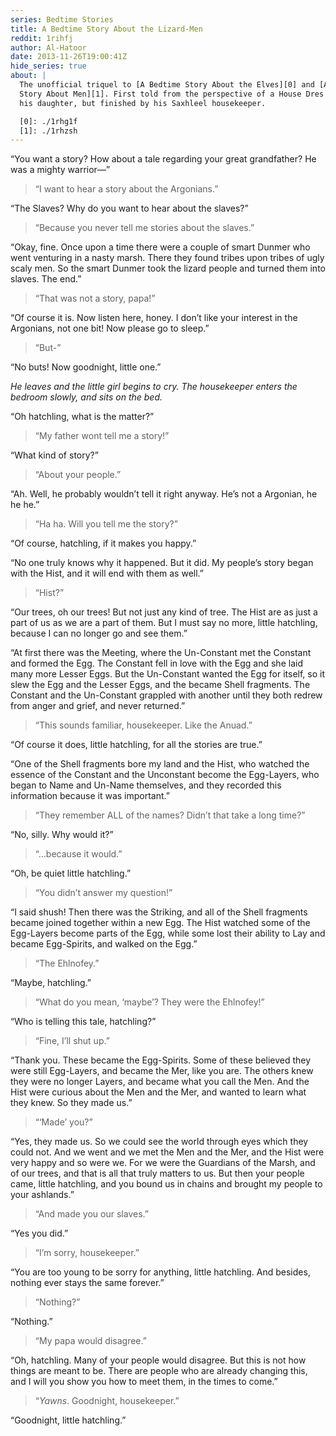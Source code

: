 ```yaml
---
series: Bedtime Stories
title: A Bedtime Story About the Lizard-Men
reddit: 1rihfj
author: Al-Hatoor
date: 2013-11-26T19:00:41Z
hide_series: true
about: |
  The unofficial triquel to [A Bedtime Story About the Elves][0] and [A Bed Time
  Story About Men][1]. First told from the perspective of a House Dres Slaver to
  his daughter, but finished by his Saxhleel housekeeper.

  [0]: ./1rhg1f
  [1]: ./1rhzsh
---
```


“You want a story? How about a tale regarding your great grandfather? He was a
mighty warrior—”

> “I want to hear a story about the Argonians.”

“The Slaves? Why do you want to hear about the slaves?”

> “Because you never tell me stories about the slaves.”

“Okay, fine. Once upon a time there were a couple of smart Dunmer who went
venturing in a nasty marsh. There they found tribes upon tribes of ugly scaly
men. So the smart Dunmer took the lizard people and turned them into slaves. The
end.”

> “That was not a story, papa!”

“Of course it is. Now listen here, honey. I don’t like your interest in the
Argonians, not one bit! Now please go to sleep.”

> “But-”

“No buts! Now goodnight, little one.”

*He leaves and the little girl begins to cry. The housekeeper enters the*
*bedroom slowly, and sits on the bed.*

“Oh hatchling, what is the matter?”

> “My father wont tell me a story!”

“What kind of story?”

> “About your people.”

“Ah. Well, he probably wouldn’t tell it right anyway. He’s not a Argonian, he he
he.”

> “Ha ha. Will you tell me the story?”

“Of course, hatchling, if it makes you happy.”

“No one truly knows why it happened. But it did. My people’s story began with
the Hist, and it will end with them as well.”

> “Hist?”

“Our trees, oh our trees! But not just any kind of tree. The Hist are as just a
part of us as we are a part of them. But I must say no more, little hatchling,
because I can no longer go and see them.”

“At first there was the Meeting, where the Un-Constant met the Constant and
formed the Egg. The Constant fell in love with the Egg and she laid many more
Lesser Eggs. But the Un-Constant wanted the Egg for itself, so it slew the Egg
and the Lesser Eggs, and the became Shell fragments. The Constant and the
Un-Constant grappled with another until they both redrew from anger and grief,
and never returned.”

> “This sounds familiar, housekeeper. Like the Anuad.”

“Of course it does, little hatchling, for all the stories are true.”

“One of the Shell fragments bore my land and the Hist, who watched the essence
of the Constant and the Unconstant become the Egg-Layers, who began to Name and
Un-Name themselves, and they recorded this information because it was
important.”

> “They remember ALL of the names? Didn’t that take a long time?”

“No, silly. Why would it?”

> “…because it would.”

“Oh, be quiet little hatchling.”

> “You didn’t answer my question!”

“I said shush! Then there was the Striking, and all of the Shell fragments
became joined together within a new Egg. The Hist watched some of the Egg-Layers
become parts of the Egg, while some lost their ability to Lay and became
Egg-Spirits, and walked on the Egg.”

> “The Ehlnofey.”

“Maybe, hatchling.”

> “What do you mean, ‘maybe’? They were the Ehlnofey!”

“Who is telling this tale, hatchling?”

> “Fine, I’ll shut up.”

“Thank you. These became the Egg-Spirits. Some of these believed they were still
Egg-Layers, and became the Mer, like you are. The others knew they were no
longer Layers, and became what you call the Men. And the Hist were curious about
the Men and the Mer, and wanted to learn what they knew. So they made us.”

> “‘Made’ you?”

“Yes, they made us. So we could see the world through eyes which they could not.
And we went and we met the Men and the Mer, and the Hist were very happy and so
were we. For we were the Guardians of the Marsh, and of our trees, and that is
all that truly matters to us. But then your people came, little hatchling, and
you bound us in chains and brought my people to your ashlands.”

> “And made you our slaves.”

“Yes you did.”

> “I’m sorry, housekeeper.”

“You are too young to be sorry for anything, little hatchling. And besides,
nothing ever stays the same forever.”

> “Nothing?”

“Nothing.”

> “My papa would disagree.”

“Oh, hatchling. Many of your people would disagree. But this is not how things
are meant to be. There are people who are already changing this, and I will you
show you how to meet them, in the times to come.”

> “*Yawns*. Goodnight, housekeeper.”

“Goodnight, little hatchling.”
